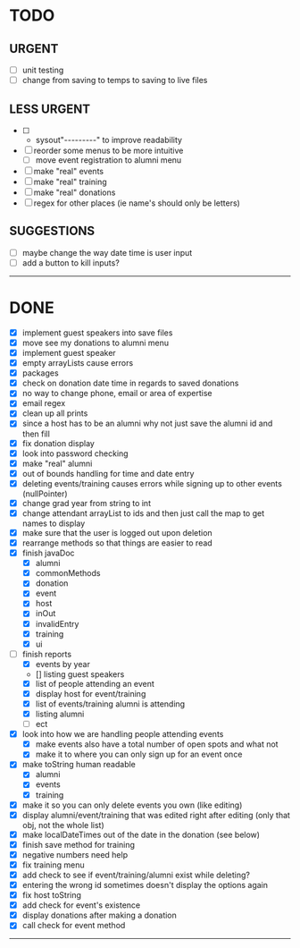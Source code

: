 # TODO
## URGENT
- [ ] unit testing
- [ ] change from saving to temps to saving to live files
## LESS URGENT
- [ ] + sysout"---------" to improve readability
- [ ] reorder some menus to be more intuitive
    - [ ] move event registration to alumni menu
- [ ] make "real" events 
- [ ] make "real" training
- [ ] make "real" donations
- [ ] regex for other places (ie name's should only be letters)
## SUGGESTIONS
- [ ] maybe change the way date time is user input
- [ ] add a button to kill inputs?
---
# DONE
- [x] implement guest speakers into save files
- [x] move see my donations to alumni menu
- [x] implement guest speaker
- [x] empty arrayLists cause errors
- [x] packages
- [x] check on donation date time in regards to saved donations
- [x] no way to change phone, email or area of expertise
- [x] email regex
- [x] clean up all prints 
- [x] since a host has to be an alumni why not just save the alumni id and then fill
- [x] fix donation display
- [x] look into password checking
- [x] make "real" alumni 
- [x] out of bounds handling for time and date entry 
- [x] deleting events/training causes errors while signing up to other events (nullPointer)
- [x] change grad year from string to int
- [x] change attendant arrayList to ids and then just call the map to get names to display
- [x] make sure that the user is logged out upon deletion
- [x] rearrange methods so that things are easier to read
- [x] finish javaDoc
    - [x] alumni
    - [x] commonMethods
    - [x] donation
    - [x] event
    - [x] host
    - [x] inOut
    - [x] invalidEntry
    - [x] training
    - [x] ui
- [ ] finish reports
    - [x] events by year
    - [] listing guest speakers
    - [x] list of people attending an event
    - [x] display host for event/training
    - [x] list of events/training alumni is attending
    - [x] listing alumni
    - [ ] ect
- [x] look into how we are handling people attending events 
    - [x] make events also have a total number of open spots and what not
    - [x] make it to where you can only sign up for an event once
- [x] make toString human readable
    - [x] alumni
    - [x] events
    - [x] training
- [x] make it so you can only delete events you own (like editing)
- [x] display alumni/event/training that was edited right after editing (only that obj, not the whole list)
- [x] make localDateTimes out of the date in the donation (see below)
- [x] finish save method for training
- [x] negative numbers need help
- [x] fix training menu
- [x] add check to see if event/training/alumni exist while deleting?
- [x] entering the wrong id sometimes doesn't display the options again
- [x] fix host toString
- [x] add check for event's existence 
- [x] display donations after making a donation
- [x] call check for event method
---